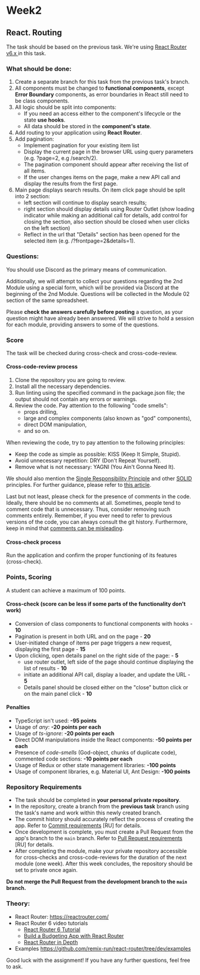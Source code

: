 # Week2

## React. Routing

The task should be based on the previous task. We're using [React Router v6.x ](https://reactrouter.com/en/main/start/overview) in this task.


### What should be done:

1. Create a separate branch for this task from the previous task's branch.
2. All components must be changed to **functional components**, except **Error Boundary** components, as error boundaries in React still need to be class components.
3. All logic should be split into components:
    - If you need an access either to the component's lifecycle or the state **use hooks**.
    - All data should be stored in the **component's state**.
4. Add routing to your application using **React Router**.
5. Add pagination:
    - Implement pagination for your existing item list
    - Display the current page in the browser URL using query parameters (e.g. ?page=2, e.g /search/2).
    - The pagination component should appear after receiving the list of all items.
    - If the user changes items on the page, make a new API call and display the results from the first page.
6. Main page displays search results. On item click page should be split into 2 section:
    - left section will continue to display search results;
    - right section should display details using Router Outlet (show loading indicator while making an additional call for details, add control for closing the section, also section should be closed when user clicks on the left section)
    - Reflect in the url that "Details" section has been opened for the selected item (e.g. /?frontpage=2&details=1).

### Questions:

You should use Discord as the primary means of communication.

Additionally, we will attempt to collect your questions regarding the 2nd Module using a special form, which will be provided via Discord at the beginning of the 2nd Module. Questions will be collected in the Module 02 section of the same spreadsheet.

Please **check the answers carefully before posting** a question, as your question might have already been answered. We will strive to hold a session for each module, providing answers to some of the questions.

### Score

The task will be checked during cross-check and cross-code-review.

#### Cross-code-review process

1. Clone the repository you are going to review.
2. Install all the necessary dependencies.
3. Run linting using the specified command in the package.json file; the output should not contain any errors or warnings.
4. Review the code. Pay attention to the following "code smells":
    - props drilling,
    - large and complex components (also known as "god" components),
    - direct DOM manipulation,
    - and so on.

When reviewing the code, try to pay attention to the following principles:

- Keep the code as simple as possible: KISS (Keep It Simple, Stupid).
- Avoid unnecessary repetition: DRY (Don't Repeat Yourself).
- Remove what is not necessary: YAGNI (You Ain't Gonna Need It).

We should also mention the [Single Responsibility Principle](https://en.wikipedia.org/wiki/Single-responsibility_principle) and other [SOLID](https://en.wikipedia.org/wiki/SOLID) principles. For further guidance, please refer to [this article](https://dmitripavlutin.com/7-architectural-attributes-of-a-reliable-react-component/).

Last but not least, please check for the presence of comments in the code. Ideally, there should be no comments at all. Sometimes, people tend to comment code that is unnecessary. Thus, consider removing such comments entirely. Remember, if you ever need to refer to previous versions of the code, you can always consult the git history. Furthermore, keep in mind
that [comments can be misleading](https://blog.devgenius.io/code-should-be-the-one-version-of-the-truth-dont-add-comments-b0bcd8631a9a).

#### Cross-check process

Run the application and confirm the proper functioning of its features (cross-check).

### Points, Scoring

A student can achieve a maximum of 100 points.

#### Cross-check (score can be less if some parts of the functionality don't work)

* Conversion of class components to functional components with hooks - **10**
* Pagination is present in both URL and on the page - **20**
* User-initiated change of items per page triggers a new request, displaying the first page - **15**
* Upon clicking, open details panel on the right side of the page: - **5**
  - use router outlet, left side of the page should continue displaying the list of results - **10**
  - initiate an additional API call, display a loader, and update the URL - **5**
  - Details panel should be closed either on the "close" button click or on the main panel click - **10**

#### Penalties
- TypeScript isn't used: **-95 points**
- Usage of _any_: **-20 points per each**
- Usage of _ts-ignore_: **-20 points per each**
- Direct DOM manipulations inside the React components: **-50 points per each**
- Presence of _code-smells_ (God-object, chunks of duplicate code), commented code sections: **-10 points per each**
- Usage of Redux or other state management libraries: **-100 points**
- Usage of component libraries, e.g. Material UI, Ant Design: **-100 points**

### Repository Requirements

* The task should be completed in **your personal private repository**.
* In the repository, create a branch from the **previous task** branch using the task's name and work within this newly created branch.
* The commit history should accurately reflect the process of creating the app. Refer to [Commit requirements](https://docs.rs.school/#/git-convention?id=%D0%A2%D1%80%D0%B5%D0%B1%D0%BE%D0%B2%D0%B0%D0%BD%D0%B8%D1%8F-%D0%BA-%D0%B8%D0%BC%D0%B5%D0%BD%D0%B0%D0%BC-%D0%BA%D0%BE%D0%BC%D0%BC%D0%B8%D1%82%D0%BE%D0%B2) [RU] for details.
* Once development is complete, you must create a Pull Request from the app's branch to the `main` branch. Refer to [Pull Request requirements](https://docs.rs.school/#/pull-request-review-process?id=%D0%A2%D1%80%D0%B5%D0%B1%D0%BE%D0%B2%D0%B0%D0%BD%D0%B8%D1%8F-%D0%BA-pull-request-pr) [RU] for details.
* After completing the module, make your private repository accessible for cross-checks and cross-code-reviews for the duration of the next module (one week). After this week concludes, the repository should be set to private once again.

**Do not merge the Pull Request from the development branch to the `main` branch.**

### Theory:

- React Router: https://reactrouter.com/
- React Router 6 video tutorials
    + [React Router 6 Tutorial](https://www.youtube.com/watch?v=OMQ2QARHPo0&list=PL4cUxeGkcC9iVKmtNuCeIswnQ97in2GGf)
    + [Build a Budgeting App with React Router](https://www.youtube.com/watch?v=VpzeeBeVWeg&list=PL4cUxeGkcC9iNnY07bh_UPaRIQZcJfARY)
    + [React Router in Depth](https://www.youtube.com/watch?v=OMQ2QARHPo0&list=PL4cUxeGkcC9iVKmtNuCeIswnQ97in2GGf)
- Examples https://github.com/remix-run/react-router/tree/dev/examples

Good luck with the assignment! If you have any further questions, feel free to ask.
